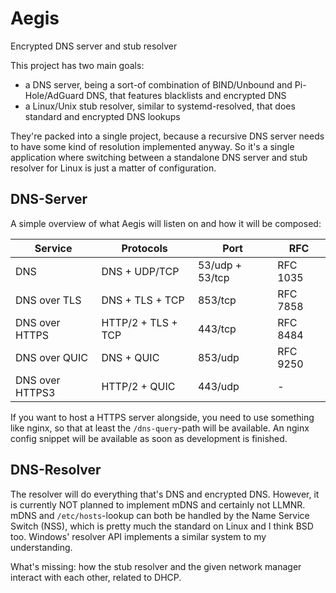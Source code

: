 # Aegis
Encrypted DNS server and stub resolver

This project has two main goals:
- a DNS server, being a sort-of combination of BIND/Unbound and Pi-Hole/AdGuard DNS, that features blacklists and encrypted DNS
- a Linux/Unix stub resolver, similar to systemd-resolved, that does standard and encrypted DNS lookups

They're packed into a single project, because a recursive DNS server needs to have some kind of resolution implemented anyway. So it's a single application where switching between a standalone DNS server and stub resolver for Linux is just a matter of configuration.

## DNS-Server
A simple overview of what Aegis will listen on and how it will be composed:

| Service | Protocols | Port | RFC |
| ------- | --------- | ---- | --- |
| DNS | DNS + UDP/TCP | 53/udp + 53/tcp | RFC 1035 |
| DNS over TLS | DNS + TLS + TCP | 853/tcp | RFC 7858 |
| DNS over HTTPS | HTTP/2 + TLS + TCP | 443/tcp | RFC 8484 |
| DNS over QUIC | DNS + QUIC | 853/udp | RFC 9250 |
| DNS over HTTPS3 | HTTP/2 + QUIC | 443/udp | - |

If you want to host a HTTPS server alongside, you need to use something like nginx, so that at least the `/dns-query`-path will be available.
An nginx config snippet will be available as soon as development is finished.

## DNS-Resolver
The resolver will do everything that's DNS and encrypted DNS. However, it is currently NOT planned to implement mDNS and certainly not LLMNR. mDNS and `/etc/hosts`-lookup can both be handled by the Name Service Switch (NSS), which is pretty much the standard on Linux and I think BSD too. Windows' resolver API implements a similar system to my understanding.

What's missing: how the stub resolver and the given network manager interact with each other, related to DHCP.
